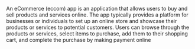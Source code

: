 

An eCommerce (eccom) app is an application that allows users to buy and sell products and services online. The app typically provides a platform for businesses or individuals to set up an online store and showcase their products or services to potential customers. Users can browse through the products or services, select items to purchase, add them to their shopping cart, and complete the purchase by making payment online

